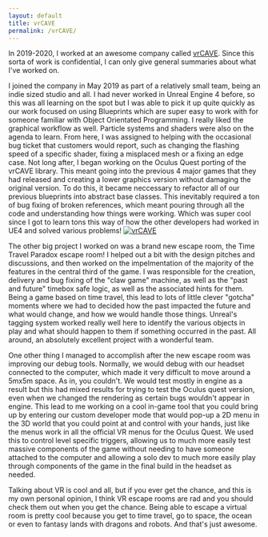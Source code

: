 ```yaml
---
layout: default
title: vrCAVE
permalink: /vrCAVE/
---
```


In 2019-2020, I worked at an awesome company called [vrCAVE](https://www.vrcave.ca/). Since this sorta of work is confidential, I can only give general summaries about what I've worked on.

I joined the company in May 2019 as part of a relatively small team, being an indie sized studio and all. I had never worked in Unreal Engine 4 before, so this was all learning on the spot but I was able to pick it up quite quickly as our work focused on using Blueprints which are super easy to work with for someone familiar with Object Orientated Programming. I really liked the graphical workflow as well. Particle systems and shaders were also on the agenda to learn. From here, I was assigned to helping with the occasional bug ticket that customers would report, such as changing the flashing speed of a specific shader, fixing a misplaced mesh or a fixing an edge case. Not long after, I began working on the Oculus Quest porting of the vrCAVE library. This meant going into the previous 4 major games that they had released and creating a lower graphics version without damaging the original version. To do this, it became neccessary to refactor all of our previous blueprints into abstract base classes. This inevitably required a ton of bug fixing of broken references, which meant pouring through all the code and understanding how things were working. Which was super cool since I got to learn tons this way of how the other developers had worked in UE4 and solved various problems! 
[![vrCAVE](/assets/vrCAVE.png)](vrCAVE)


The other big project I worked on was a brand new escape room, the Time Travel Paradox escape room! I helped out a bit with the design pitches and discussions, and then worked on the impelmentation of the majority of the features in the central third of the game. I was responsible for the creation, delivery and bug fixing of the "claw game" machine, as well as the "past and future" timebox safe logic, as well as the associated hints for them. Being a game based on time travel, this lead to lots of little clever "gotcha" moments where we had to decided how the past impacted the future and what would change, and how we would handle those things. Unreal's tagging system worked really well here to identify the various objects in play and what should happen to them if something occurred in the past. All around, an absolutely excellent project with a wonderful team.

One other thing I managed to accomplish after the new escape room was improving our debug tools. Normally, we would debug with our headset connected to the computer, which made it very difficult to move around a 5mx5m space. As in, you couldn't. We would test mostly in engine as a result but this had mixed results for trying to test the Oculus quest version, even when we changed the rendering as certain bugs wouldn't appear in engine. This lead to me working on a cool in-game tool that you could bring up by entering our custom developer mode that would pop-up a 2D menu in the 3D world that you could point at and control with your hands, just like the menus work in all the official VR menus for the Oculus Quest. We used this to control level specific triggers, allowing us to much more easily test massive components of the game without needing to have someone attached to the computer and allowing a solo dev to much more easily play through components of the game in the final build in the headset as needed. 

Talking about VR is cool and all, but if you ever get the chance, and this is my own personal opinion, I think VR escape rooms are rad and you should check them out when you get the chance. Being able to escape a virtual room is pretty cool because you get to time travel, go to space, the ocean or even to fantasy lands with dragons and robots. And that's just awesome.